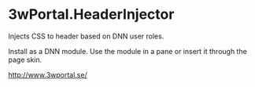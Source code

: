# 3wPortal.HeaderInjector
Injects CSS to header based on DNN user roles.

Install as a DNN module. Use the module in a pane or insert it through the page skin.

http://www.3wportal.se/
